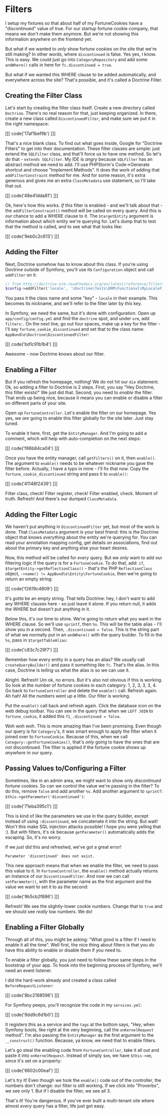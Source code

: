 # Filters

I setup my fixtures so that about half of my FortuneCookies have a "discontinued"
value of true. For our startup fortune cookie company, that means we don't
make them anymore. But we're not showing this information anywhere on the
frontend yet.

But what if we wanted to *only* show fortune cookies on the site that we're
still making? In other words, where `discontinued` is false. Yes yes, I know.
This is easy. We could just go into `CategoryRepository` and add some `andWhere()`
calls in here for `fc.discontinued = true`.

But what if we wanted this WHERE clause to be added automatically, and everywhere
across the site? That's possible, and it's called a Doctrine Filter.

## Creating the Filter Class

Let's start by creating the filter class itself. Create a new directory
called `Doctrine`. There's no real reason for that, just keeping organized.
In there, create a new class called `DiscontinuedFilter`, and make sure we
put it in the right namespace:

[[[ code('17af1bef9b') ]]]

That's a nice blank class. To find out what goes inside, Google for
"Doctrine Filters" to get into their documentation. These filter classes
are simple: just extend the `SQLFilter` class, and that'll force us to have
one method. So let's do that - `extends SQLFilter`. My IDE is *angry* because
`SQLFilter` has an abstract method we need to add. I'll use PHPStorm's
Code->Generate shortcut and choose "Implement Methods". It does the work
of adding that `addFilterConstraint` method for me. And for some reason,
it's extra generous and gives me an extra `ClassMetadata` use statement,
so I'll take that out.

[[[ code('48e41dda81') ]]]

Ok, here's how this works. *If* this filter is enabled - and we'll talk about
that - the `addFilterConstraint()` method will be called on every query.
And this is *our* chance to add a WHERE clause to it. The `$targetEntity`
argument is information about which entity we're querying for. Let's dump
that to test that the method is called, and to see what that looks like:

[[[ code('9eb0c2c613') ]]]

## Adding the Filter

Next, Doctrine somehow has to know about this class. If you're using Doctrine
outside of Symfony, you'll use its `Configuration` object and call `addFilter`
on it:

```php
// from http://doctrine-orm.readthedocs.org/en/latest/reference/filters.html#configuration
$config->addFilter('locale', '\Doctrine\Tests\ORM\Functional\MyLocaleFilter');
```

You pass it the class name and some "key" - `locale` in their example.
This becomes its nickname, and we'll refer to the filter later by this key.

In Symfony, we need the same, but it's done with configuration. Open up
`app/config/config.yml` and find the `doctrine` spot, and under `orm`, add
`filters:`. On the next line, go out four spaces, make up a key for the
filter - I'll say `fortune_cookie_discontinued` and set that to the class
name: `AppBundle\Doctrine\DiscontinuedFilter`:

[[[ code('bd1c91b1b4') ]]]

Awesome - now Doctrine knows about our filter.

## Enabling a Filter

But if you refresh the homepage, nothing! We do *not* hit our `die` statement.
Ok, so adding a filter to Doctrine is 2 steps. First, you say "Hey Doctrine,
this filter exists!" We just did that. Second, you need to *enable* the filter.
That ends up being nice, because it means you can enable or disable a filter
on different parts of your site.

Open up `FortuneController`. Let's enable the filter on our homepage. Yes
yes, we *are* going to enable this filter globally for the site later. Just
stay tuned.

To enable it here, first, get the `EntityManager`. And I'm going to add a
comment, which will help with auto-completion on the next steps:

[[[ code('f86b84ca04') ]]]

Once you have the entity manager, call `getFilters()` on it, then `enable()`.
The argument to `enable()` needs to be whatever nickname you gave the filter
before. Actually, I have a typo in mine - I'll fix that now. Copy the
`fortune_cookie_discontinued` string and pass it to `enable()`:

[[[ code('41148f2439') ]]]

Filter class, check! Filter register, check! Filter enabled, check. Moment
of truth. Refresh! And there's our dumped `ClassMetadata`.

## Adding the Filter Logic

We haven't put anything in `DiscontinuedFilter` yet, but most of the work
is done. That `ClassMetadata` argument is your best friend: this is the Doctrine
object that knows *everything* about the entity we're querying for. You can
read your annotation mapping config, get details on associations, find out
about the primary key and anything else your heart desires.

Now, this method will be called for *every* query. But we *only* want to
add our filtering logic if the query is for a `FortuneCookie`. To do that,
add: `if`, `$targetEntity->getReflectionClass()` - that's the PHP `ReflectionClass`
object, `->name() != AppBundle\Entity\FortuneCookie`, then we're going to
return an empty string:

[[[ code('f2619c4809') ]]]

It's *gotta* be an empty string. That tells Doctrine: hey, I don't want to
add any WHERE clauses here - so just leave it alone. If you return null,
it adds the WHERE but doesn't put anything in it.

Below this, it's our time to shine. We're going to return what you want in
the WHERE clause. So we'll use `sprintf`, then `%s`. This will be the table
alias - I'll show you in a second. Then, `.discontinued = false`. This is
the string part of what we normally put in an `andWhere()` with the query
builder. To fill in the `%s`, pass in `$targetTableAlias`:

[[[ code('c83c7c29f7') ]]]

Remember how every entity in a query has an alias? We usually call `createQueryBuilder()`
and pass it something like `fc`. That's the alias. In this case, Doctrine
is *telling* us what the alias is so we can use it.

Alright. Refresh! Um ok, no errors. But it's also not obvious if this is
working. So look at the number of fortune cookies in each category: 1, 2,
3, 3, 3, 4. Go back to `FortuneController` and delete the `enable()` call.
Refresh again. Ah hah! All the numbers went *up* a little. Our filter is
working.

Put the `enable()` call back and refresh again. Click the database icon on
the web debug toolbar. You can see in the query that when we `LEFT JOIN`
to `fortune_cookie`, it added this `f1_.discontinued = false`. 

Woh woh woh. This is more amazing than I've been promising. Even though our
query is for `Category`'s, it was smart enough to apply the filter when it
joined over to `FortuneCookie`. Because of this, when we call `Category::getFortuneCookies()`,
that's *only* going to have the ones that are *not* discontinued.
The filter is applied if the fortune cookie shows up *anywhere* in our query.

## Passing Values to/Configuring a Filter

Sometimes, like in an admin area, we might want to show only *discontinued*
fortune cookies. So can we control the value we're passing in the filter?
To do this, remove `false` and add another `%s`. Add another argument to
`sprintf`: `$this->getParameter('discontinued')`:

[[[ code('71eba395c1') ]]]

This is kind of like the parameters we use in the query builder, except instead
of using `:discontinued`, we concatenate it into the string. But wait! Won't
this make SQL injection attacks possible! I hope you were yelling that :).
But with filters, it's ok because `getParameter()` automatically adds the
escaping. So, it's no worry.

If we *just* did this and refreshed, we've got a great error!

    Parameter 'discontinued' does not exist.

This new approach means that when we enable the filter, we need to pass this
value to it. In `FortuneController`, the `enable()` method actually
returns an instance of our `DiscontinuedFilter`. And now we can call `setParameter()`,
with the parameter name as the first argument and the value we want to set
it to as the second:

[[[ code('9b5cb2f886') ]]]

Refresh! We see the slightly-lower cookie numbers. Change that to `true`
and we should see *really* low numbers. We do!

## Enabling a Filter Globally

Through all of this, you might be asking: "What good is a filter if I need
to enable it all the time". Well first, the nice thing about filters is that
you *do* have this ability to enable or disable them if you need to.

To enable a filter globally, you just need to follow these same steps in
the bootstrap of your app. To hook into the beginning process of Symfony,
we'll need an event listener.

I did the hard-work already and created a class called `BeforeRequestListener`:

[[[ code('8bc2168596') ]]]

For Symfony peeps, you'll recognize the code in my `services.yml`:

[[[ code('9dd9c6d1b0') ]]]

It registers this as a service and the `tags` at the bottom says, "Hey, when
Symfony boots, like right at the very beginning, call the `onKernelRequest`
method". I'm also passing the `EntityManager` as the first argument to the
`__construct()` function. Because, ya know, we need that to enable filters.

Let's go steal the enabling code from `FortuneController`, take it all out
and paste it into `onKernelRequest`. Instead of simply `$em`, we have `$this->em`,
since it's set on a property:

[[[ code('6602c00eaf') ]]]

Let's try it! Even though we took the `enable()` code out of the controller,
the numbers don't change: our filter is still working. If we click into
"Proverbs", we see only 1. But if I disable the filter, we see all 3.

That's it! You're dangerous. If you've ever built a multi-tenant site where
almost *every* query has a filter, life just got easy.
